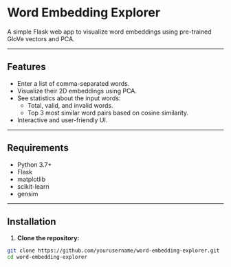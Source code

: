 # Word Embedding Explorer

A simple Flask web app to visualize word embeddings using pre-trained GloVe vectors and PCA.

---

## Features

- Enter a list of comma-separated words.
- Visualize their 2D embeddings using PCA.
- See statistics about the input words:
  - Total, valid, and invalid words.
  - Top 3 most similar word pairs based on cosine similarity.
- Interactive and user-friendly UI.

---

## Requirements

- Python 3.7+
- Flask
- matplotlib
- scikit-learn
- gensim

---

## Installation

1. **Clone the repository:**

```bash
git clone https://github.com/yourusername/word-embedding-explorer.git
cd word-embedding-explorer